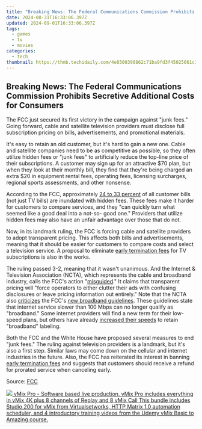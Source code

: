```yaml
---
title: "Breaking News: The Federal Communications Commission Prohibits Secretive Additional Costs for Consumers"
date: 2024-08-31T16:33:06.397Z
updated: 2024-09-01T16:33:06.397Z
tags:
  - games
  - tv
  - movies
categories:
  - tech
thumbnail: https://thmb.techidaily.com/4e8500390862c71ba9fd3f45025661c15b6c8c5d9fdf1c818444f469b9c52d07.PNG
---
```


## Breaking News: The Federal Communications Commission Prohibits Secretive Additional Costs for Consumers

The FCC just secured its first victory in the campaign against "junk fees." Going forward, cable and satellite television providers must disclose full subscription pricing on bills, advertisements, and promotional materials.

 It's easy to retain an old customer, but it's hard to gain a new one. Cable and satellite companies need to be as competitive as possible, so they often utilize hidden fees or "junk fees" to artificially reduce the top-line price of their subscriptions. A customer may sign up for an attractive $70 plan, but when they look at their monthly bill, they find that they're being charged an extra $20 in equipment rental fees, operating fees, licensing surcharges, regional sports assessments, and other nonsense.

 According to the FCC, approximately [24 to 33 percent](https://docs.fcc.gov/public/attachments/DOC-401215A2.pdf) of all customer bills (not just TV bills) are inundated with hidden fees. These fees make it harder for customers to compare services, and they "can quickly turn what seemed like a good deal into a not-so- good one." Providers that utilize hidden fees may also have an unfair advantage over those that do not.

 Now, in its landmark ruling, the FCC is forcing cable and satellite providers to adopt transparent pricing. This affects both bills and advertisements, meaning that it should be easier for customers to compare costs and select a television service. A proposal to eliminate [early termination fees](https://www.fcc.gov/document/fcc-proposes-rules-eliminate-video-service-junk-fees) for TV subscriptions is also in the works.

 The ruling passed 3-2, meaning that it wasn't unanimous. And the Internet & Television Association (NCTA), which represents the cable and broadband industry, calls the FCC's action "[misguided](https://www.ncta.com/media/media-room/statements-of-ncta-the-internet-television-association-regarding-actions-at-todays-fcc-meeting)." It claims that transparent pricing will "force operators to either clutter their ads with confusing disclosures or leave pricing information out entirely." Note that the NCTA also [criticizes](https://www.ncta.com/media/media-room/statements-of-ncta-the-internet-television-association-regarding-actions-at-todays-fcc-meeting) the FCC's [new broadband guidelines](https://screen-mirror.techidaily.com/how-to-mirror-pc-screen-to-tecno-camon-20-phones-drfone-by-drfone-android/). These guidelines state that internet service slower than 100 Mbps can no longer qualify as "broadband." Some internet providers will find a new term for their low-speed plans, but others have already [increased their speeds](https://tech-renaissance.techidaily.com/unveiling-the-connection-between-memory-timings-and-your-computers-agility/) to retain "broadband" labeling.

 Both the FCC and the White House have proposed several measures to end "junk fees." The ruling against television providers is a landmark, but it's also a first step. Similar laws may come down on the cellular and internet industries in the future. Also, the FCC has reiterated its interest in banning [early termination fees](http://www.fcc.gov/document/fcc-proposes-rules-eliminate-video-service-junk-fees) and suggests that customers should receive a refund for prorated service when canceling early.

 Source: [FCC](https://www.fcc.gov/document/fcc-votes-require-cable-and-satellite-tv-pricing-transparency)

<ins class="adsbygoogle"
     style="display:block"
     data-ad-format="autorelaxed"
     data-ad-client="ca-pub-7571918770474297"
     data-ad-slot="1223367746"></ins>



<ins class="adsbygoogle"
     style="display:block"
     data-ad-client="ca-pub-7571918770474297"
     data-ad-slot="8358498916"
     data-ad-format="auto"
     data-full-width-responsive="true"></ins>



<!-- affiliate ads begin -->
<a href="https://secure.2checkout.com/order/checkout.php?PRODS=30901410&QTY=1&AFFILIATE=108875&CART=1"> <img src="https://secure.avangate.com/images/merchant/ce9a6fb2becc2d235e62b125e9260102/products/copy_1_copy_vMixCallScreenshot1-large.jpg" border="0"> vMix Pro - Software based live production. vMix Pro includes everything in vMix 4K plus 8 channels of Replay and 8 vMix Call 
This bundle includes Studio 200 for vMix from Virtualsetworks, HTTP Matrix 1.0 automation scheduler, and 4 introductory training videos from the Udemy vMix Basic to Amazing course. </a>
<!-- affiliate ads end -->